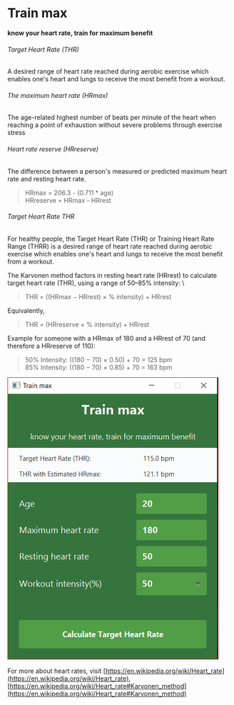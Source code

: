 # Train max
**know your heart rate, train for maximum benefit**

###### Target Heart Rate (THR)
A desired range of heart rate reached during aerobic exercise which enables one's heart and 
lungs to receive the most benefit from a workout.

###### The maximum heart rate (HRmax)
The age-related highest number of beats per minute of the heart when reaching
a point of exhaustion without severe problems through exercise stress

###### Heart rate reserve (HRreserve)
The difference between a person's measured or predicted maximum heart
rate and resting heart rate.

> HRmax = 206.3 - (0.711 * age)\
> HRreserve = HRmax - HRrest

###### Target Heart Rate THR
For healthy people, the Target Heart Rate (THR) or Training Heart Rate Range (THRR) is a
desired range of heart rate reached during aerobic exercise which enables one's heart and
lungs to receive the most benefit from a workout.

The Karvonen method factors in resting heart rate (HRrest) to calculate target heart rate (THR),
using a range of 50–85% intensity: \
> THR = ((HRmax − HRrest) × % intensity) + HRrest

Equivalently,
> THR = (HRreserve × % intensity) + HRrest

Example for someone with a HRmax of 180 and a HRrest of 70 (and therefore a HRreserve of 110):
> 50% Intensity: ((180 − 70) × 0.50) + 70 = 125 bpm \
> 85% Intensity: ((180 − 70) × 0.85) + 70 = 163 bpm

![app image](./trainmax.PNG)

For more about heart rates, visit [https://en.wikipedia.org/wiki/Heart_rate](https://en.wikipedia.org/wiki/Heart_rate), [https://en.wikipedia.org/wiki/Heart_rate#Karvonen_method](https://en.wikipedia.org/wiki/Heart_rate#Karvonen_method)
